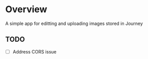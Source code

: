 # Overview

A simple app for editting and uploading images stored in Journey

## TODO

- [ ] Address CORS issue